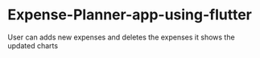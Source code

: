 # Expense-Planner-app-using-flutter
User can adds new expenses and deletes the expenses
it shows the updated charts
